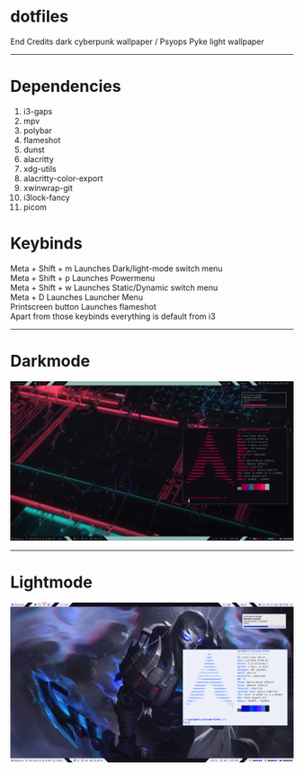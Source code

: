 # dotfiles
End Credits dark cyberpunk wallpaper / Psyops Pyke light wallpaper


---

# Dependencies

1. i3-gaps
2. mpv
3. polybar
4. flameshot
5. dunst
6. alacritty
7. xdg-utils
8. alacritty-color-export
9. xwinwrap-git
10. i3lock-fancy
11. picom

# Keybinds

Meta + Shift + m Launches Dark/light-mode switch menu <br>
Meta + Shift + p Launches Powermenu <br>
Meta + Shift + w Launches Static/Dynamic switch menu <br>
Meta + D Launches Launcher Menu <br>
Printscreen button Launches flameshot <br>
Apart from those keybinds everything is default from i3

---

# Darkmode

<img src="https://github.com/WWojnas/dotfiles/blob/master/dark.png">

---

# Lightmode

<img src="https://github.com/WWojnas/dotfiles/blob/master/light.png">
